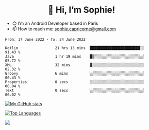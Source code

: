 <h1 align="center"> 👋 Hi, I’m Sophie! </h1>  

- 😊 I’m an Android Developer based in Paris
- 📫 How to reach me: sophie.capricorne@gmail.com


<!--START_SECTION:waka-->

```text
From: 17 June 2022 - To: 24 June 2022

Kotlin                 21 hrs 13 mins  ███████████████████████░░   91.43 %
Java                   1 hr 19 mins    █▒░░░░░░░░░░░░░░░░░░░░░░░   05.72 %
XML                    32 mins         ▓░░░░░░░░░░░░░░░░░░░░░░░░   02.32 %
Groovy                 6 mins          ░░░░░░░░░░░░░░░░░░░░░░░░░   00.43 %
Properties             0 secs          ░░░░░░░░░░░░░░░░░░░░░░░░░   00.04 %
Text                   0 secs          ░░░░░░░░░░░░░░░░░░░░░░░░░   00.02 %
```

<!--END_SECTION:waka-->

[![My GitHub stats](https://github-readme-stats.vercel.app/api?username=sophicapri&show_icons=true&theme=buefy)](https://github.com/anuraghazra/github-readme-stats)

[![Top Languages](https://github-readme-stats.vercel.app/api/top-langs/?username=sophicapri&langs_count=2&layout=compact)](https://github.com/anuraghazra/github-readme-stats)

![](https://github-readme-streak-stats.herokuapp.com/?user=sophicapri)
